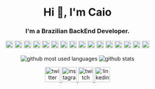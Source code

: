 <h1 align="center">Hi 👋, I'm Caio</h1>
<h3 align="center">I'm a Brazilian BackEnd Developer.</h3>

<p align="center">
<code><img alt="Atom" width="20" src="https://devicon.dev/devicon.git/icons/atom/atom-original.svg"></code>
<code><img alt="Bootstrap" width="20" src="https://devicon.dev/devicon.git/icons/bootstrap/bootstrap-plain.svg"></code>
<code><img alt="C" width="20" src="https://devicon.dev/devicon.git/icons/c/c-original.svg"></code>
<code><img alt="C++" width="20" src="https://devicon.dev/devicon.git/icons/cplusplus/cplusplus-original.svg"></code>
<code><img alt="Docker" width="20" src="https://devicon.dev/devicon.git/icons/docker/docker-original.svg"></code>
<code><img alt="Git" width="20" src="https://devicon.dev/devicon.git/icons/git/git-original.svg"></code>
<code><img alt="Github" width="20" src="https://devicon.dev/devicon.git/icons/github/github-original.svg"></code>
<code><img alt="Golang" width="20" src="https://devicon.dev/devicon.git/icons/go/go-original.svg"></code>
<code><img alt="Javascript" width="20" src="https://devicon.dev/devicon.git/icons/javascript/javascript-original.svg"></code>
<code><img alt="Linux" width="20" src="https://devicon.dev/devicon.git/icons/linux/linux-original.svg"></code>
<code><img alt="MongoDB" width="20" src="https://devicon.dev/devicon.git/icons/mongodb/mongodb-original.svg"></code>
<code><img alt="MySQL" width="20" src="https://devicon.dev/devicon.git/icons/mysql/mysql-original.svg"></code>
<code><img alt="Postgres" width="20" src="https://devicon.dev/devicon.git/icons/postgresql/postgresql-original.svg"></code>
<code><img alt="Python" width="20" src="https://devicon.dev/devicon.git/icons/python/python-original.svg"></code>
<code><img alt="TypeScript" width="20" src="https://devicon.dev/devicon.git/icons/typescript/typescript-original.svg"></code>
<code><img alt="Windows" width="20" src="https://devicon.dev/devicon.git/icons/windows8/windows8-original.svg"></code>
</p>

<p align="center">
<image align="center" alt="github most used languages" src="https://github-readme-stats.vercel.app/api/top-langs/?username=caioreix&layout=compact&langs_count=8"/>
<image align="center" alt="github stats" src="https://github-readme-stats.vercel.app/api?username=caioreix&show_icons=true"/>
</p>

<p align="center">
<a title="twitter" href="https://twitter.com/caioreix" target="_blank">
<image alt="twitter" src="https://image.flaticon.com/icons/svg/145/145812.svg" width="40px"></image> 
</a>
<a title="instagram" href="https://instagram.com/caioreix" target="_blank">
<image alt="instagram" src="https://image.flaticon.com/icons/svg/187/187207.svg" width="40px"></image> 
</a>
<a title="twitch" href="https://twitch.tv/caioreix" target="_blank">
<image alt="twitch" src="https://image.flaticon.com/icons/svg/356/356001.svg" width="40px"></image> 
</a>
<a title="linkedin" href="https://br.linkedin.com/in/caio-alexandre-reis-de-almeida-8276171b2" target="_blank">
<image alt="linkedin" src="https://image.flaticon.com/icons/svg/187/187185.svg" width="40px"></image> 
</a>
</p>
